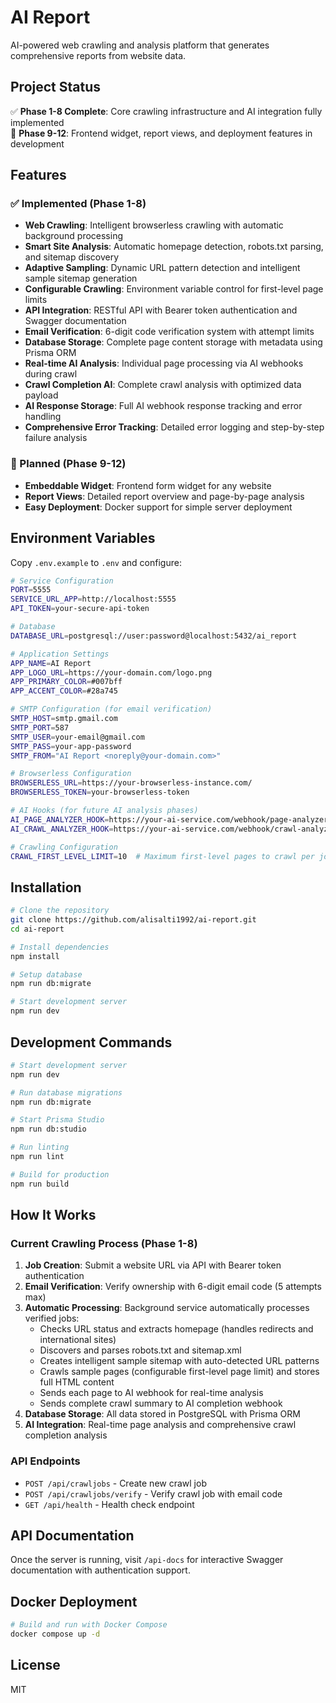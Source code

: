 # AI Report

AI-powered web crawling and analysis platform that generates comprehensive reports from website data.

## Project Status

✅ **Phase 1-8 Complete**: Core crawling infrastructure and AI integration fully implemented  
🚧 **Phase 9-12**: Frontend widget, report views, and deployment features in development

## Features

### ✅ Implemented (Phase 1-8)
- **Web Crawling**: Intelligent browserless crawling with automatic background processing
- **Smart Site Analysis**: Automatic homepage detection, robots.txt parsing, and sitemap discovery
- **Adaptive Sampling**: Dynamic URL pattern detection and intelligent sample sitemap generation
- **Configurable Crawling**: Environment variable control for first-level page limits
- **API Integration**: RESTful API with Bearer token authentication and Swagger documentation
- **Email Verification**: 6-digit code verification system with attempt limits
- **Database Storage**: Complete page content storage with metadata using Prisma ORM
- **Real-time AI Analysis**: Individual page processing via AI webhooks during crawl
- **Crawl Completion AI**: Complete crawl analysis with optimized data payload
- **AI Response Storage**: Full AI webhook response tracking and error handling
- **Comprehensive Error Tracking**: Detailed error logging and step-by-step failure analysis

### 🚧 Planned (Phase 9-12)
- **Embeddable Widget**: Frontend form widget for any website
- **Report Views**: Detailed report overview and page-by-page analysis
- **Easy Deployment**: Docker support for simple server deployment

## Environment Variables

Copy `.env.example` to `.env` and configure:

```bash
# Service Configuration
PORT=5555
SERVICE_URL_APP=http://localhost:5555
API_TOKEN=your-secure-api-token

# Database
DATABASE_URL=postgresql://user:password@localhost:5432/ai_report

# Application Settings
APP_NAME=AI Report
APP_LOGO_URL=https://your-domain.com/logo.png
APP_PRIMARY_COLOR=#007bff
APP_ACCENT_COLOR=#28a745

# SMTP Configuration (for email verification)
SMTP_HOST=smtp.gmail.com
SMTP_PORT=587
SMTP_USER=your-email@gmail.com
SMTP_PASS=your-app-password
SMTP_FROM="AI Report <noreply@your-domain.com>"

# Browserless Configuration
BROWSERLESS_URL=https://your-browserless-instance.com/
BROWSERLESS_TOKEN=your-browserless-token

# AI Hooks (for future AI analysis phases)
AI_PAGE_ANALYZER_HOOK=https://your-ai-service.com/webhook/page-analyzer
AI_CRAWL_ANALYZER_HOOK=https://your-ai-service.com/webhook/crawl-analyzer

# Crawling Configuration
CRAWL_FIRST_LEVEL_LIMIT=10  # Maximum first-level pages to crawl per job
```

## Installation

```bash
# Clone the repository
git clone https://github.com/alisalti1992/ai-report.git
cd ai-report

# Install dependencies
npm install

# Setup database
npm run db:migrate

# Start development server
npm run dev
```

## Development Commands

```bash
# Start development server
npm run dev

# Run database migrations
npm run db:migrate

# Start Prisma Studio
npm run db:studio

# Run linting
npm run lint

# Build for production
npm run build
```

## How It Works

### Current Crawling Process (Phase 1-8)

1. **Job Creation**: Submit a website URL via API with Bearer token authentication
2. **Email Verification**: Verify ownership with 6-digit email code (5 attempts max)
3. **Automatic Processing**: Background service automatically processes verified jobs:
   - Checks URL status and extracts homepage (handles redirects and international sites)
   - Discovers and parses robots.txt and sitemap.xml
   - Creates intelligent sample sitemap with auto-detected URL patterns
   - Crawls sample pages (configurable first-level page limit) and stores full HTML content
   - Sends each page to AI webhook for real-time analysis
   - Sends complete crawl summary to AI completion webhook
4. **Database Storage**: All data stored in PostgreSQL with Prisma ORM
5. **AI Integration**: Real-time page analysis and comprehensive crawl completion analysis

### API Endpoints

- `POST /api/crawljobs` - Create new crawl job
- `POST /api/crawljobs/verify` - Verify crawl job with email code
- `GET /api/health` - Health check endpoint

## API Documentation

Once the server is running, visit `/api-docs` for interactive Swagger documentation with authentication support.

## Docker Deployment

```bash
# Build and run with Docker Compose
docker compose up -d
```

## License

MIT